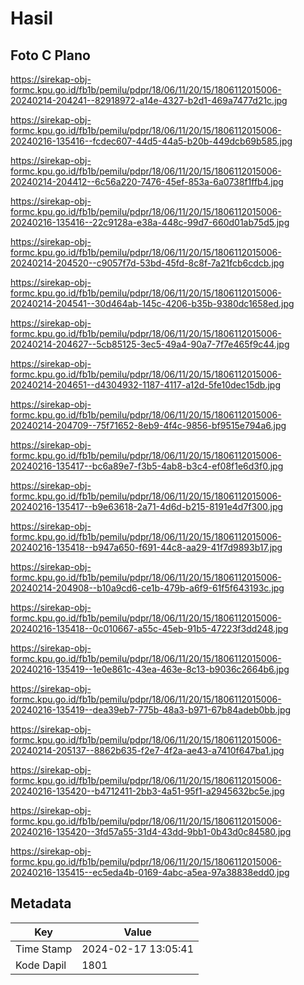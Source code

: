 # Hasil

## Foto C Plano

https://sirekap-obj-formc.kpu.go.id/fb1b/pemilu/pdpr/18/06/11/20/15/1806112015006-20240214-204241--82918972-a14e-4327-b2d1-469a7477d21c.jpg

https://sirekap-obj-formc.kpu.go.id/fb1b/pemilu/pdpr/18/06/11/20/15/1806112015006-20240216-135416--fcdec607-44d5-44a5-b20b-449dcb69b585.jpg

https://sirekap-obj-formc.kpu.go.id/fb1b/pemilu/pdpr/18/06/11/20/15/1806112015006-20240214-204412--6c56a220-7476-45ef-853a-6a0738f1ffb4.jpg

https://sirekap-obj-formc.kpu.go.id/fb1b/pemilu/pdpr/18/06/11/20/15/1806112015006-20240216-135416--22c9128a-e38a-448c-99d7-660d01ab75d5.jpg

https://sirekap-obj-formc.kpu.go.id/fb1b/pemilu/pdpr/18/06/11/20/15/1806112015006-20240214-204520--c9057f7d-53bd-45fd-8c8f-7a21fcb6cdcb.jpg

https://sirekap-obj-formc.kpu.go.id/fb1b/pemilu/pdpr/18/06/11/20/15/1806112015006-20240214-204541--30d464ab-145c-4206-b35b-9380dc1658ed.jpg

https://sirekap-obj-formc.kpu.go.id/fb1b/pemilu/pdpr/18/06/11/20/15/1806112015006-20240214-204627--5cb85125-3ec5-49a4-90a7-7f7e465f9c44.jpg

https://sirekap-obj-formc.kpu.go.id/fb1b/pemilu/pdpr/18/06/11/20/15/1806112015006-20240214-204651--d4304932-1187-4117-a12d-5fe10dec15db.jpg

https://sirekap-obj-formc.kpu.go.id/fb1b/pemilu/pdpr/18/06/11/20/15/1806112015006-20240214-204709--75f71652-8eb9-4f4c-9856-bf9515e794a6.jpg

https://sirekap-obj-formc.kpu.go.id/fb1b/pemilu/pdpr/18/06/11/20/15/1806112015006-20240216-135417--bc6a89e7-f3b5-4ab8-b3c4-ef08f1e6d3f0.jpg

https://sirekap-obj-formc.kpu.go.id/fb1b/pemilu/pdpr/18/06/11/20/15/1806112015006-20240216-135417--b9e63618-2a71-4d6d-b215-8191e4d7f300.jpg

https://sirekap-obj-formc.kpu.go.id/fb1b/pemilu/pdpr/18/06/11/20/15/1806112015006-20240216-135418--b947a650-f691-44c8-aa29-41f7d9893b17.jpg

https://sirekap-obj-formc.kpu.go.id/fb1b/pemilu/pdpr/18/06/11/20/15/1806112015006-20240214-204908--b10a9cd6-ce1b-479b-a6f9-61f5f643193c.jpg

https://sirekap-obj-formc.kpu.go.id/fb1b/pemilu/pdpr/18/06/11/20/15/1806112015006-20240216-135418--0c010667-a55c-45eb-91b5-47223f3dd248.jpg

https://sirekap-obj-formc.kpu.go.id/fb1b/pemilu/pdpr/18/06/11/20/15/1806112015006-20240216-135419--1e0e861c-43ea-463e-8c13-b9036c2664b6.jpg

https://sirekap-obj-formc.kpu.go.id/fb1b/pemilu/pdpr/18/06/11/20/15/1806112015006-20240216-135419--dea39eb7-775b-48a3-b971-67b84adeb0bb.jpg

https://sirekap-obj-formc.kpu.go.id/fb1b/pemilu/pdpr/18/06/11/20/15/1806112015006-20240214-205137--8862b635-f2e7-4f2a-ae43-a7410f647ba1.jpg

https://sirekap-obj-formc.kpu.go.id/fb1b/pemilu/pdpr/18/06/11/20/15/1806112015006-20240216-135420--b4712411-2bb3-4a51-95f1-a2945632bc5e.jpg

https://sirekap-obj-formc.kpu.go.id/fb1b/pemilu/pdpr/18/06/11/20/15/1806112015006-20240216-135420--3fd57a55-31d4-43dd-9bb1-0b43d0c84580.jpg

https://sirekap-obj-formc.kpu.go.id/fb1b/pemilu/pdpr/18/06/11/20/15/1806112015006-20240216-135415--ec5eda4b-0169-4abc-a5ea-97a38838edd0.jpg


## Metadata

| Key        | Value               |
| ---------- | ------------------- |
| Time Stamp | 2024-02-17 13:05:41 |
| Kode Dapil | 1801                |



